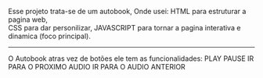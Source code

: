 Esse projeto trata-se de um autobook,
Onde usei:
HTML para estruturar a pagina web,               
CSS para dar personilizar,
JAVASCRIPT para tornar a pagina interativa e dinamica (foco principal).             
____________________________________________________________________________________
O Autobook atras vez de botões ele tem as funcionalidades:
PLAY
PAUSE
IR PARA O PROXIMO AUDIO
IR PARA O AUDIO ANTERIOR 
